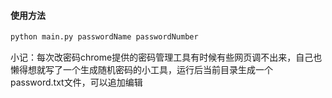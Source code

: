 #### 使用方法

```python
python main.py passwordName passwordNumber
```

小记：每次改密码chrome提供的密码管理工具有时候有些网页调不出来，自己也懒得想就写了一个生成随机密码的小工具，运行后当前目录生成一个password.txt文件，可以追加编辑
